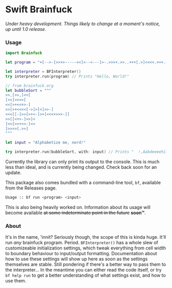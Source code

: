# Swift Brainfuck

*Under heavy development. Things likely to change at a moment's notice, up until 1.0 release.*

### Usage

```swift
import Brainfuck

let program = "+[-->-[>>+>-----<<]<--<---]>-.>>>+.>>..+++[.>]<<<<.+++.------.<<-.>>>>+."

let interpreter = BFInterpreter()
try interpreter.run(program) // Prints "Hello, World!"
```

```swift
// from brainfuck.org
let bubbleSort = """
>>,[>>,]<<[
[<<]>>>>[
<<[>+<<+>-]
>>[>+<<<<[->]>[<]>>-]
<<<[[-]>>[>+<-]>>[<<<+>>>-]]
>>[[<+>-]>>]<
]<<[>>+<<-]<<
]>>>>[.>>]
"""

let input = "Alphabetize me, nerd!"

try interpreter.run(bubbleSort, with: input) // Prints "  !,Aabdeeeehilmnprtz"
```

Currently the library can only print its output to the console. This is much less than ideal, and is currently being changed. Check back soon for an update.

This package also comes bundled with a command-line tool, `bf`, available from the Releases page.

```zsh
Usage :: bf run <program> <input>
```

This is also being heavily worked on. Information about its usage will become available ~~at some indeterminate point in the future~~ **soon™**.

### About

It's in the name, 'innit? Seriously though, the scope of this is kinda huge. It'll run *any* brainfuck program. Period. `BFInterpreter()` has a whole slew of customizeable initialization settings, which tweak everything from cell width to boundary behaviour to input/output formatting. Documentation about how to use these settings will show up here as soon as the settings themselves are stable. Still pondering if there's a better way to pass them to the interpreter… In the meantime you can either read the code itself, or try `bf help run` to get a better understanding of what settings exist, and how to use them.
